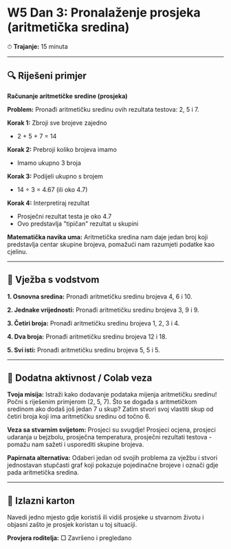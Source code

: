 # W5 Dan 3: Pronalaženje prosjeka (aritmetička sredina)

⏱ **Trajanje:** 15 minuta

---

## 🔍 Riješeni primjer

**Računanje aritmetičke sredine (prosjeka)**

**Problem:** Pronađi aritmetičku sredinu ovih rezultata testova: 2, 5 i 7.

**Korak 1:** Zbroji sve brojeve zajedno
- 2 + 5 + 7 = 14

**Korak 2:** Prebroji koliko brojeva imamo
- Imamo ukupno 3 broja

**Korak 3:** Podijeli ukupno s brojem
- 14 ÷ 3 = 4.67 (ili oko 4.7)

**Korak 4:** Interpretiraj rezultat
- Prosječni rezultat testa je oko 4.7
- Ovo predstavlja "tipičan" rezultat u skupini

**Matematička navika uma:** Aritmetička sredina nam daje jedan broj koji predstavlja centar skupine brojeva, pomažući nam razumjeti podatke kao cjelinu.

---

## 📝 Vježba s vodstvom

**1. Osnovna sredina:** Pronađi aritmetičku sredinu brojeva 4, 6 i 10.

**2. Jednake vrijednosti:** Pronađi aritmetičku sredinu brojeva 3, 9 i 9.

**3. Četiri broja:** Pronađi aritmetičku sredinu brojeva 1, 2, 3 i 4.

**4. Dva broja:** Pronađi aritmetičku sredinu brojeva 12 i 18.

**5. Svi isti:** Pronađi aritmetičku sredinu brojeva 5, 5 i 5.

---

## 🚀 Dodatna aktivnost / Colab veza

**Tvoja misija:** Istraži kako dodavanje podataka mijenja aritmetičku sredinu! Počni s riješenim primjerom (2, 5, 7). Što se događa s aritmetičkom sredinom ako dodaš još jedan 7 u skup? Zatim stvori svoj vlastiti skup od četiri broja koji ima aritmetičku sredinu od točno 6.

**Veza sa stvarnim svijetom:** Prosjeci su svugdje! Prosjeci ocjena, prosjeci udaranja u bejzbolu, prosječna temperatura, prosječni rezultati testova - pomažu nam sažeti i usporediti skupine brojeva.

**Papirnata alternativa:** Odaberi jedan od svojih problema za vježbu i stvori jednostavan stupčasti graf koji pokazuje pojedinačne brojeve i označi gdje pada aritmetička sredina.

---

## 🎯 Izlazni karton

Navedi jedno mjesto gdje koristiš ili vidiš prosjeke u stvarnom životu i objasni zašto je prosjek koristan u toj situaciji.

**Provjera roditelja:** □ Završeno i pregledano